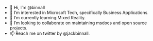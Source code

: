 - 👋 Hi, I’m @binnall
- 👀 I’m interested in Microsoft Tech, specifically Business Applications.
- 🌱 I’m currently learning Mixed Reality.
- 💞️ I’m looking to collaborate on maintaining msdocs and open source projects.
- 📫 Reach me on twitter by @jackbinnall.

<!---
binnall/binnall is a ✨ special ✨ repository because its `README.md` (this file) appears on your GitHub profile.
You can click the Preview link to take a look at your changes.
--->
